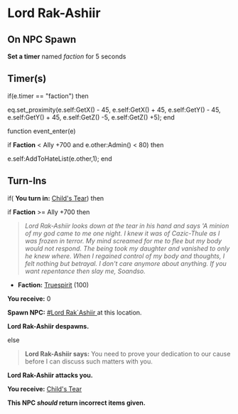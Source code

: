 # Lord Rak-Ashiir
## On NPC Spawn

**Set a timer** named *faction* for 5 seconds
## Timer(s)

if(e.timer == "faction") then


eq.set_proximity(e.self:GetX() - 45, e.self:GetX() + 45, e.self:GetY() - 45, e.self:GetY() + 45, e.self:GetZ() -5, e.self:GetZ() +5);
end

function event_enter(e)

if **Faction** <  Ally +700 and e.other:Admin() < 80) then


e.self:AddToHateList(e.other,1);
end

## Turn-Ins





if( **You turn in:** [Child's Tear](/item/1673)) then


if **Faction** >= Ally +700 then



>*Lord Rak-Ashiir looks down at the tear in his hand and says 'A minion of my god came to me one night. I knew it was of Cazic-Thule as I was frozen in terror. My mind screamed for me to flee but my body would not respond. The being took my daughter and vanished to only he knew where. When I regained control of my body and thoughts, I felt nothing but betrayal. I don't care anymore about anything. If you want repentance then slay me, Soandso.*



* __Faction:__ [Truespirit](/faction/404) (100)



 **You receive:** 0 



**Spawn NPC:**  [\#Lord Rak\`Ashiir ](/npc/90014) at this location.



**Lord Rak-Ashiir despawns.**


else



>**Lord Rak-Ashiir says:** You need to prove your dedication to our cause before I can discuss such matters with you.



**Lord Rak-Ashiir attacks you.**



 **You receive:**  [Child's Tear](/item/1673) 



**This NPC *should* return incorrect items given.**
